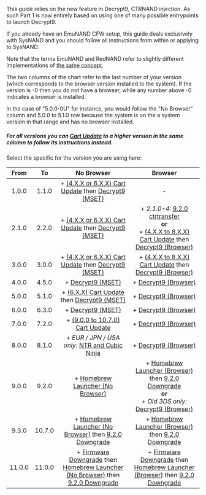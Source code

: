 This guide relies on the new feature in Decrypt9, CTRNAND injection. As such Part 1 is now entirely based on using one of many possible entrypoints to launch Decrypt9.

If you already have an EmuNAND CFW setup, this guide deals exclusively with SysNAND and you should follow all instructions from within or applying to SysNAND.

Note that the terms EmuNAND and RedNAND refer to slightly different implementations of [the same concept](http://3dbrew.org/wiki/NAND_Redirection).

The two columns of the chart refer to the last number of your version (which corresponds to the browser version installed to the system). If the version is -0 then you do not have a browser, while any number above -0 indicates a browser is installed.

In the case of "5.0.0-0U" for instance, you would follow the "No Browser" column and 5.0.0 to 5.1.0 row because the system is on the a system version in that range and has no browser installed.

##### For all versions you can [Cart Update](Cart-Update) to a higher version in the same column to follow its instructions instead.

Select the specific for the version you are using here:

| From | To | No Browser | Browser |
|:-:|:-:|:-:|:-:|
| 1.0.0 | 1.1.0 | + [(4.X.X or 6.X.X) Cart Update](Cart-Update) then [Decrypt9 (MSET)](Decrypt9-(MSET)) | - |
| 2.1.0 | 2.2.0 | + [(4.X.X or 6.X.X) Cart Update](Cart-Update) then [Decrypt9 (MSET)](Decrypt9-(MSET)) | + *2.1.0-4:* [9.2.0 ctrtransfer](9.2.0-ctrtransfer)<br>**or**<br> + [(4.X.X to 8.X.X) Cart Update](Cart-Update) then [Decrypt9 (Browser)](Decrypt9-(Browser)) |
| 3.0.0 | 3.0.0 | + [(4.X.X or 6.X.X) Cart Update](Cart-Update) then [Decrypt9 (MSET)](Decrypt9-(MSET)) | + [(4.X.X to 8.X.X) Cart Update](Cart-Update) then [Decrypt9 (Browser)](Decrypt9-(Browser)) |
| 4.0.0 | 4.5.0 | + [Decrypt9 (MSET)](Decrypt9-(MSET)) | + [Decrypt9 (Browser)](Decrypt9-(Browser)) |
| 5.0.0 | 5.1.0 | + [(6.X.X) Cart Update](Cart-Update) then [Decrypt9 (MSET)](Decrypt9-(MSET)) | + [Decrypt9 (Browser)](Decrypt9-(Browser)) |
| 6.0.0 | 6.3.0 | + [Decrypt9 (MSET)](Decrypt9-(MSET)) | + [Decrypt9 (Browser)](Decrypt9-(Browser)) |
| 7.0.0 | 7.2.0 | + [(9.0.0 to 10.7.0) Cart Update](Cart-Update) | + [Decrypt9 (Browser)](Decrypt9-(Browser)) |
| 8.0.0 | 8.1.0 | + *EUR / JPN / USA only:* [NTR and Cubic Ninja](NTR-and-Cubic-Ninja) | + [Decrypt9 (Browser)](Decrypt9-(Browser)) |
| 9.0.0 | 9.2.0 | + [Homebrew Launcher (No Browser)](Homebrew-Launcher-(No-Browser)) | + [Homebrew Launcher (Browser)](Homebrew-Launcher-(Browser)) then [9.2.0 Downgrade](9.2.0-Downgrade)<br>**or**<br>+ *Old 3DS only:* [Decrypt9 (Browser)](Decrypt9-(Browser)) |
| 9.3.0 | 10.7.0 | + [Homebrew Launcher (No Browser)](Homebrew-Launcher-(No-Browser)) then [9.2.0 Downgrade](9.2.0-Downgrade) | + [Homebrew Launcher (Browser)](Homebrew-Launcher-(Browser)) then [9.2.0 Downgrade](9.2.0-Downgrade) |
| 11.0.0 | 11.0.0 | + [Firmware Downgrade](Firmware-Downgrade/) then [Homebrew Launcher (No Browser)](Homebrew-Launcher-(No-Browser)) then [9.2.0 Downgrade](9.2.0-Downgrade) | + [Firmware Downgrade](Firmware-Downgrade/) then [Homebrew Launcher (Browser)](Homebrew-Launcher-(Browser)) then [9.2.0 Downgrade](9.2.0-Downgrade) |

